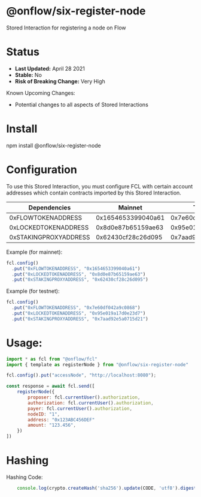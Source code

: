 # @onflow/six-register-node

Stored Interaction for registering a node on Flow

# Status

- **Last Updated:** April 28 2021
- **Stable:** No
- **Risk of Breaking Change:** Very High

Known Upcoming Changes:

- Potential changes to all aspects of Stored Interactions

# Install

npm install @onflow/six-register-node

# Configuration 

To use this Stored Interaction, you must configure FCL with certain account addresses which contain contracts imported by this Stored Interaction.

| Dependencies           | Mainnet            | Testnet            |
| ---------------------- | ------------------ | ------------------ |
| 0xFLOWTOKENADDRESS     | 0x1654653399040a61 | 0x7e60df042a9c0868 |
| 0xLOCKEDTOKENADDRESS   | 0x8d0e87b65159ae63 | 0x95e019a17d0e23d7 |
| 0xSTAKINGPROXYADDRESS  | 0x62430cf28c26d095 | 0x7aad92e5a0715d21 |

Example (for mainnet):

```javascript
fcl.config()
  .put("0xFLOWTOKENADDRESS", "0x1654653399040a61")
  .put("0xLOCKEDTOKENADDRESS", "0x8d0e87b65159ae63")
  .put("0xSTAKINGPROXYADDRESS", "0x62430cf28c26d095")
```

Example (for testnet):

```javascript
fcl.config()
  .put("0xFLOWTOKENADDRESS", "0x7e60df042a9c0868")
  .put("0xLOCKEDTOKENADDRESS", "0x95e019a17d0e23d7")
  .put("0xSTAKINGPROXYADDRESS", "0x7aad92e5a0715d21")
```

# Usage:

```javascript
import * as fcl from "@onflow/fcl"
import { template as registerNode } from "@onflow/six-register-node"

fcl.config().put("accessNode", "http://localhost:8080");

const response = await fcl.send([
    registerNode({
        proposer: fcl.currentUser().authorization,
        authorization: fcl.currentUser().authorization,     
        payer: fcl.currentUser().authorization,
        nodeID: "1",
        address: "0x123ABC456DEF"                                           
        amount: "123.456",                                   
    })
])

```

# Hashing

Hashing Code:
```javascript
    console.log(crypto.createHash('sha256').update(CODE, 'utf8').digest('hex'))
```